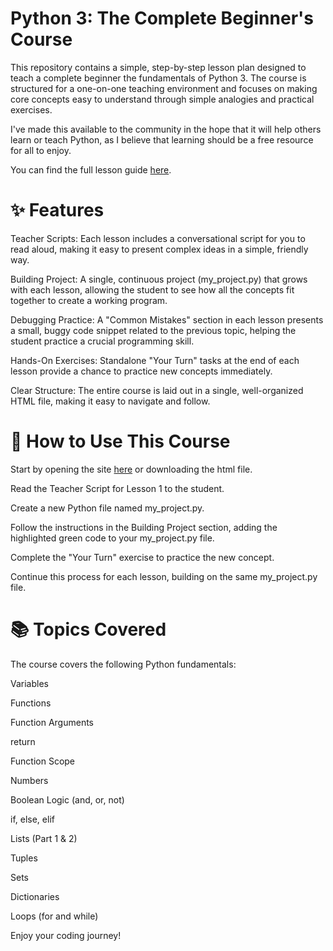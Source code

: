 # Python 3: The Complete Beginner's Course

This repository contains a simple, step-by-step lesson plan designed to teach a complete beginner the fundamentals of Python 3. The course is structured for a one-on-one teaching environment and focuses on making core concepts easy to understand through simple analogies and practical exercises.

I've made this available to the community in the hope that it will help others learn or teach Python, as I believe that learning should be a free resource for all to enjoy.

You can find the full lesson guide [here](https://skidkidd.github.io/Teaching_Python/). 

# ✨ Features
Teacher Scripts: Each lesson includes a conversational script for you to read aloud, making it easy to present complex ideas in a simple, friendly way.

Building Project: A single, continuous project (my_project.py) that grows with each lesson, allowing the student to see how all the concepts fit together to create a working program.

Debugging Practice: A "Common Mistakes" section in each lesson presents a small, buggy code snippet related to the previous topic, helping the student practice a crucial programming skill.

Hands-On Exercises: Standalone "Your Turn" tasks at the end of each lesson provide a chance to practice new concepts immediately.

Clear Structure: The entire course is laid out in a single, well-organized HTML file, making it easy to navigate and follow.

# 🚀 How to Use This Course
Start by opening the site [here](https://skidkidd.github.io/Teaching_Python/) or downloading the html file.

Read the Teacher Script for Lesson 1 to the student.

Create a new Python file named my_project.py.

Follow the instructions in the Building Project section, adding the highlighted green code to your my_project.py file.

Complete the "Your Turn" exercise to practice the new concept.

Continue this process for each lesson, building on the same my_project.py file.

# 📚 Topics Covered
The course covers the following Python fundamentals:

Variables

Functions

Function Arguments

return

Function Scope

Numbers

Boolean Logic (and, or, not)

if, else, elif

Lists (Part 1 & 2)

Tuples

Sets

Dictionaries

Loops (for and while)

Enjoy your coding journey!

